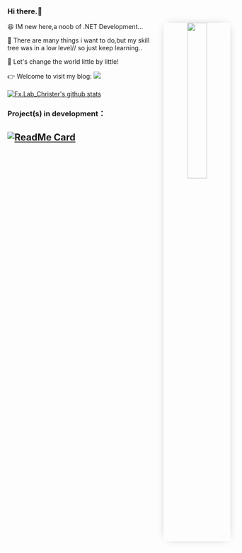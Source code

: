 ###    Hi there.👋
  <div align="center">
	<img src="https://i.loli.net/2020/12/11/sImSi1TbE8uM9jQ.gif" align="right" width="30%" style="box-shadow: 0px 0px 20px -10px #888">
  </div>
  
  😆 IM new here,a noob of .NET Development...

  🍺 There are many things i want to do,but my skill tree was in a low level// so just keep learning..
  
  🚀 Let's change the world little by little!
  
  👉 Welcome to visit my blog:   [![](https://shields.io/badge/Blog-Welcome!-9cf?logo=stellar&style=flat-square)](http://tinystarovo.gitee.io/)</br></br>
  [![Fx.Lab_Christer's github stats](https://github-readme-stats.vercel.app/api?username=FreeXMelody&show_icons=true&theme=vue)](https://github.com/FreeXMelody/github-readme-stats)

### Project(s) in development：
[![ReadMe Card](https://github-readme-stats.vercel.app/api/pin/?username=FreeXMelody&repo=RapidController&theme=vue)](https://github.com/FreeXMelody/RapidController)
---
